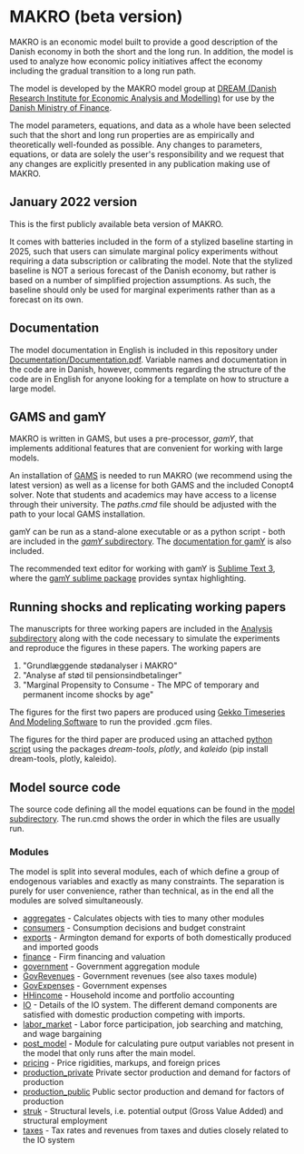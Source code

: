# MAKRO (beta version)
MAKRO is an economic model built to provide a good description of the Danish economy in both the short and the long run.
In addition, the model is used to analyze how economic policy initiatives affect the economy including the gradual transition to a long run path.

The model is developed by the MAKRO model group at [DREAM (Danish Research Institute for Economic Analysis and Modelling)](https://dreamgruppen.dk/) for use by the [Danish Ministry of Finance](https://en.fm.dk/).

The model parameters, equations, and data as a whole have been selected such that the short and long run properties are as empirically and theoretically well-founded as possible. Any changes to parameters, equations, or data are solely the user's responsibility and we request that any changes are explicitly presented in any publication making use of MAKRO.

## January 2022 version
This is the first publicly available beta version of MAKRO.

It comes with batteries included in the form of a stylized baseline starting in 2025, such that users can simulate marginal policy experiments without requiring a data subscription or calibrating the model.
Note that the stylized baseline is NOT a serious forecast of the Danish economy, but rather is based on a number of simplified projection assumptions. As such, the baseline should only be used for marginal experiments rather than as a forecast on its own.

## Documentation
The model documentation in English is included in this repository under [Documentation/Documentation.pdf](Documentation/Documentation.pdf).
Variable names and documentation in the code are in Danish, however, comments regarding the structure of the code are in English for anyone looking for a template on how to structure a large model.

## GAMS and gamY
MAKRO is written in GAMS, but uses a pre-processor, *gamY*, that implements additional features that are convenient for working with large models.

An installation of [GAMS](https://www.gams.com/) is needed to run MAKRO (we recommend using the latest version) as well as a license for both GAMS and the included Conopt4 solver. Note that students and academics may have access to a license through their university.
The *paths.cmd* file should be adjusted with the path to your local GAMS installation.

gamY can be run as a stand-alone executable or as a python script - both are included in the [*gamY* subdirectory](gamY/). The [documentation for gamY](gamY/gamY.pdf) is also included.

The recommended text editor for working with gamY is [Sublime Text 3](https://www.sublimetext.com/3), where the [gamY sublime package](https://packagecontrol.io/packages/gamY) provides syntax highlighting.

## Running shocks and replicating working papers
The manuscripts for three working papers  are included in the [Analysis subdirectory](Analysis/) along with the code necessary to simulate the experiments and reproduce the figures in these papers. The working papers are
1) "Grundlæggende stødanalyser i MAKRO"
2) "Analyse af stød til pensionsindbetalinger"
3) "Marginal Propensity to Consume - The MPC of temporary and permanent income shocks by age"

The figures for the first two papers are produced using [Gekko Timeseries And Modeling Software](https://github.com/thomsen67/GekkoTimeseries) to run the provided .gcm files.

The figures for the third paper are produced using an attached [python script](Analysis/Shocks_MPC/mpc_grafer.py) using the packages *dream-tools*, *plotly*, and *kaleido* (pip install dream-tools, plotly, kaleido).

## Model source code
The source code defining all the model equations can be found in the [model subdirectory](Model/).
The run.cmd shows the order in which the files are usually run.

### Modules
The model is split into several modules, each of which define a group of endogenous variables and exactly as many constraints. The separation is purely for user convenience, rather than technical, as in the end all the modules are solved simultaneously.

- [aggregates](Model/aggregates.gms) - Calculates objects with ties to many other modules
- [consumers](Model/consumers.gms) - Consumption decisions and budget constraint
- [exports](Model/exports.gms) - Armington demand for exports of both domestically produced and imported goods
- [finance](Model/finance.gms) - Firm financing and valuation
- [government](Model/government.gms) - Government aggregation module
- [GovRevenues](Model/GovRevenues.gms) - Government revenues (see also taxes module)
- [GovExpenses](Model/GovExpenses.gms) - Government expenses
- [HHincome](Model/HHincome.gms) - Household income and portfolio accounting
- [IO](Model/IO.gms) - Details of the IO system. The different demand components are satisfied with domestic production competing with imports.
- [labor_market](Model/labor_market.gms) - Labor force participation, job searching and matching, and wage bargaining
- [post_model](Model/post_model.gms) - Module for calculating pure output variables not present in the model that only runs after the main model.
- [pricing](Model/pricing.gms) - Price rigidities, markups, and foreign prices
- [production_private](Model/production_private.gms) Private sector production and demand for factors of production
- [production_public](Model/production_public.gms) Public sector production and demand for factors of production
- [struk](Model/struk.gms) - Structural levels, i.e. potential output (Gross Value Added) and structural employment
- [taxes](Model/taxes.gms) - Tax rates and revenues from taxes and duties closely related to the IO system 
